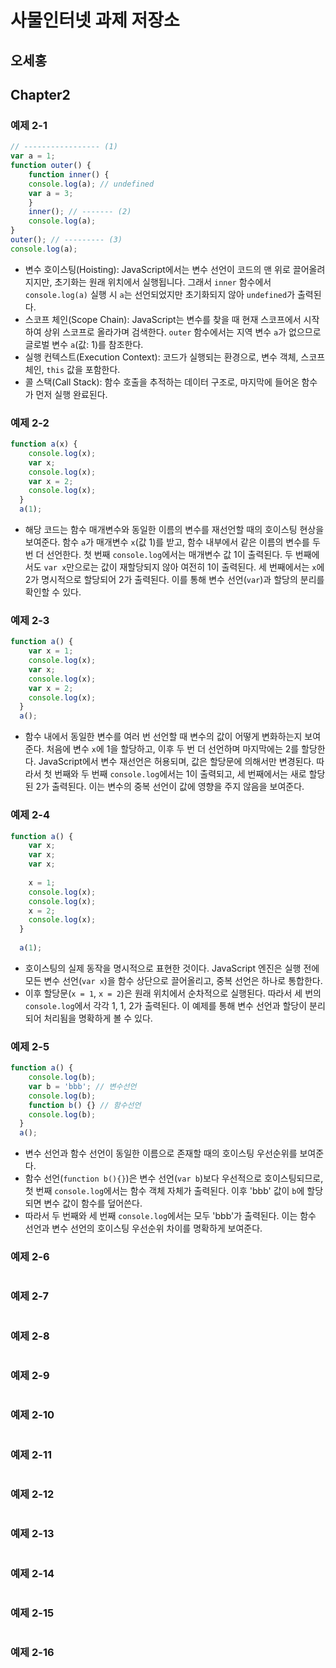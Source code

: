 # 사물인터넷 과제 저장소
## 오세홍

## Chapter2
### 예제 2-1
```javascript
// ----------------- (1)
var a = 1;
function outer() {
    function inner() {
    console.log(a); // undefined
    var a = 3;
    }
    inner(); // ------- (2)
    console.log(a);
}
outer(); // --------- (3)
console.log(a); 
```
- 변수 호이스팅(Hoisting): JavaScript에서는 변수 선언이 코드의 맨 위로 끌어올려지지만, 초기화는 원래 위치에서 실행됩니다. 그래서 `inner` 함수에서 `console.log(a)` 실행 시 `a`는 선언되었지만 초기화되지 않아 `undefined`가 출력된다.  
- 스코프 체인(Scope Chain): JavaScript는 변수를 찾을 때 현재 스코프에서 시작하여 상위 스코프로 올라가며 검색한다. `outer` 함수에서는 지역 변수 `a`가 없으므로 글로벌 변수 `a`(값: 1)를 참조한다.  
- 실행 컨텍스트(Execution Context): 코드가 실행되는 환경으로, 변수 객체, 스코프 체인, `this` 값을 포함한다.  
- 콜 스택(Call Stack): 함수 호출을 추적하는 데이터 구조로, 마지막에 들어온 함수가 먼저 실행 완료된다.


### 예제 2-2
```javascript
function a(x) {
    console.log(x);
    var x;
    console.log(x);
    var x = 2;
    console.log(x);
  }
  a(1);
```
- 해당 코드는 함수 매개변수와 동일한 이름의 변수를 재선언할 때의 호이스팅 현상을 보여준다. 함수 `a`가 매개변수 `x`(값 1)를 받고, 함수 내부에서 같은 이름의 변수를 두 번 더 선언한다. 첫 번째 `console.log`에서는 매개변수 값 1이 출력된다. 두 번째에서도 `var x`만으로는 값이 재할당되지 않아 여전히 1이 출력된다. 세 번째에서는 `x`에 2가 명시적으로 할당되어 2가 출력된다. 이를 통해 변수 선언(`var`)과 할당의 분리를 확인할 수 있다.


### 예제 2-3
```javascript
function a() {
    var x = 1;
    console.log(x);
    var x;
    console.log(x);
    var x = 2;
    console.log(x);
  }
  a();
```
- 함수 내에서 동일한 변수를 여러 번 선언할 때 변수의 값이 어떻게 변화하는지 보여준다. 처음에 변수 `x`에 1을 할당하고, 이후 두 번 더 선언하며 마지막에는 2를 할당한다. JavaScript에서 변수 재선언은 허용되며, 값은 할당문에 의해서만 변경된다. 따라서 첫 번째와 두 번째 `console.log`에서는 1이 출력되고, 세 번째에서는 새로 할당된 2가 출력된다. 이는 변수의 중복 선언이 값에 영향을 주지 않음을 보여준다.


### 예제 2-4
```javascript
function a() {
    var x;
    var x;
    var x;
  
    x = 1;
    console.log(x);
    console.log(x);
    x = 2;
    console.log(x);
  }
  
  a(1);
```
- 호이스팅의 실제 동작을 명시적으로 표현한 것이다. JavaScript 엔진은 실행 전에 모든 변수 선언(`var x`)을 함수 상단으로 끌어올리고, 중복 선언은 하나로 통합한다.
- 이후 할당문(`x = 1`, `x = 2`)은 원래 위치에서 순차적으로 실행된다. 따라서 세 번의 `console.log`에서 각각 1, 1, 2가 출력된다. 이 예제를 통해 변수 선언과 할당이 분리되어 처리됨을 명확하게 볼 수 있다.

### 예제 2-5
```javascript
function a() {
    console.log(b);
    var b = 'bbb'; // 변수선언
    console.log(b);
    function b() {} // 함수선언
    console.log(b);
  }
  a();
```
- 변수 선언과 함수 선언이 동일한 이름으로 존재할 때의 호이스팅 우선순위를 보여준다. 
- 함수 선언(`function b(){}`)은 변수 선언(`var b`)보다 우선적으로 호이스팅되므로, 첫 번째 `console.log`에서는 함수 객체 자체가 출력된다. 이후 'bbb' 값이 `b`에 할당되면 변수 값이 함수를 덮어쓴다. 
- 따라서 두 번째와 세 번째 `console.log`에서는 모두 'bbb'가 출력된다. 이는 함수 선언과 변수 선언의 호이스팅 우선순위 차이를 명확하게 보여준다.



### 예제 2-6
```javascript

```

### 예제 2-7
```javascript

```

### 예제 2-8
```javascript

```

### 예제 2-9
```javascript

```

### 예제 2-10
```javascript

```

### 예제 2-11
```javascript

```

### 예제 2-12
```javascript

```

### 예제 2-13
```javascript

```

### 예제 2-14
```javascript

```

### 예제 2-15
```javascript

```

### 예제 2-16
```javascript

```